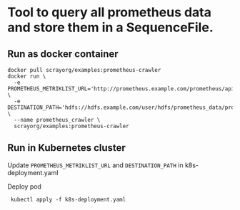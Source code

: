 # Tool to query all prometheus data and store them in a SequenceFile.

## Run as docker container
  ```
  docker pull scrayorg/examples:prometheus-crawler
  docker run \
    -e PROMETHEUS_METRIKLIST_URL='http://prometheus.example.com/prometheus/api/v1' \
    -e DESTINATION_PATH='hdfs://hdfs.example.com/user/hdfs/prometheus_data/prometheus_single_metrics_' \
    --name prometheus_crawler \
    scrayorg/examples:prometheus-crawler
  ```
  
 ## Run in Kubernetes cluster
   Update `PROMETHEUS_METRIKLIST_URL` and `DESTINATION_PATH` in k8s-deployment.yaml
   
   Deploy pod
   ```
    kubectl apply -f k8s-deployment.yaml
   ```
